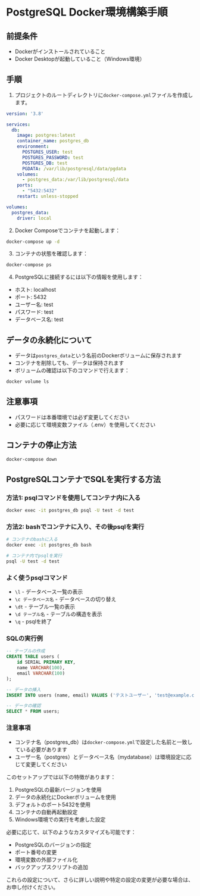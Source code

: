 # PostgreSQL Docker環境構築手順

## 前提条件
- Dockerがインストールされていること
- Docker Desktopが起動していること（Windows環境）

## 手順

1. プロジェクトのルートディレクトリに`docker-compose.yml`ファイルを作成します。

```yaml
version: '3.8'

services:
  db:
    image: postgres:latest
    container_name: postgres_db
    environment:
      POSTGRES_USER: test
      POSTGRES_PASSWORD: test
      POSTGRES_DB: test
      PGDATA: /var/lib/postgresql/data/pgdata
    volumes:
      - postgres_data:/var/lib/postgresql/data
    ports:
      - "5432:5432"
    restart: unless-stopped

volumes:
  postgres_data:
    driver: local
```

2. Docker Composeでコンテナを起動します：
```bash
docker-compose up -d
```

3. コンテナの状態を確認します：
```bash
docker-compose ps
```

4. PostgreSQLに接続するには以下の情報を使用します：
- ホスト: localhost
- ポート: 5432
- ユーザー名: test
- パスワード: test
- データベース名: test

## データの永続化について
- データは`postgres_data`という名前のDockerボリュームに保存されます
- コンテナを削除しても、データは保持されます
- ボリュームの確認は以下のコマンドで行えます：
```bash
docker volume ls
```

## 注意事項
- パスワードは本番環境では必ず変更してください
- 必要に応じて環境変数ファイル（.env）を使用してください

## コンテナの停止方法
```bash
docker-compose down
```

## PostgreSQLコンテナでSQLを実行する方法

### 方法1: psqlコマンドを使用してコンテナ内に入る
```bash
docker exec -it postgres_db psql -U test -d test
```

### 方法2: bashでコンテナに入り、その後psqlを実行
```bash
# コンテナのbashに入る
docker exec -it postgres_db bash

# コンテナ内でpsqlを実行
psql -U test -d test
```

### よく使うpsqlコマンド
- `\l` - データベース一覧の表示
- `\c データベース名` - データベースの切り替え
- `\dt` - テーブル一覧の表示
- `\d テーブル名` - テーブルの構造を表示
- `\q` - psqlを終了

### SQLの実行例
```sql
-- テーブルの作成
CREATE TABLE users (
    id SERIAL PRIMARY KEY,
    name VARCHAR(100),
    email VARCHAR(100)
);

-- データの挿入
INSERT INTO users (name, email) VALUES ('テストユーザー', 'test@example.com');

-- データの確認
SELECT * FROM users;
```

### 注意事項
- コンテナ名（postgres_db）は`docker-compose.yml`で設定した名前と一致している必要があります
- ユーザー名（postgres）とデータベース名（mydatabase）は環境設定に応じて変更してください

このセットアップでは以下の特徴があります：

1. PostgreSQLの最新バージョンを使用
2. データの永続化にDockerボリュームを使用
3. デフォルトのポート5432を使用
4. コンテナの自動再起動設定
5. Windows環境での実行を考慮した設定

必要に応じて、以下のようなカスタマイズも可能です：
- PostgreSQLのバージョンの指定
- ポート番号の変更
- 環境変数の外部ファイル化
- バックアップスクリプトの追加

これらの設定について、さらに詳しい説明や特定の設定の変更が必要な場合は、お申し付けください。